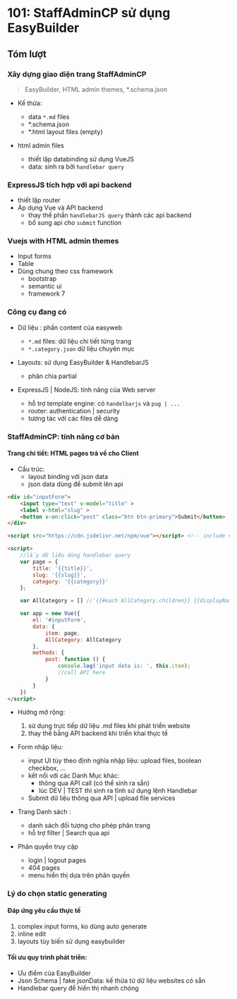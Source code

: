 # 101: StaffAdminCP sử dụng EasyBuilder

## Tóm lượt

### Xây dựng giao diện trang StaffAdminCP
> EasyBuilder, HTML admin themes, *.schema.json

- Kế thừa:
    - data `*.md` files
    - *.schema.json 
    - *.html layout files (empty)

- html admin files
    - thiết lập databinding sử dụng VueJS
    - data: sinh ra bởi `handlebar query`

### ExpressJS tích hợp với api backend    
- thiết lập router 
- Áp dụng Vue và API backend
    - thay thế phần `handlebarJS query` thành các api backend
    - bổ sung api cho `submit` function


### Vuejs with HTML admin themes

- Input forms
- Table 
- Dùng chung theo css framework
    - bootstrap
    - semantic ui
    - framework 7 

### Công cụ đang có

- Dữ liệu : phần content của easyweb
    - `*.md` files: dữ liệu chi tiết từng trang
    - `*.category.json` dữ liệu chuyên mục


- Layouts: sử dụng EasyBuilder & HandlebarJS
    - phân chia partial


- ExpressJS | NodeJS: tính năng của Web server
    - hỗ trợ template engine: có `handelbarjs` và `pug | ...`
    - router: authentication | security
    - tương tác với các files dễ dàng


### StaffAdminCP: tính năng cơ bản

#### Trang chi tiết: HTML pages trả về cho Client

- Cấu trúc: 
    - layout binding với json data 
    - json data dùng để submit lên api 

```html 
<div id="inputForm">
    <input type="text" v-model="title" >
    <label v-html="slug" >
    <button v-on:click="post" class="btn btn-primary">Submit</button> 
</div>

<script src="https://cdn.jsdelivr.net/npm/vue"></script> <!-- include vuejs lib -->

<script>
    //lấy dữ liệu dùng handlebar query 
    var page = {
        title: '{{title}}',
        slug: '{{slug}}',
        category: '{{category}}'
    };

    var AllCategory = [] //'{{#each AllCategory.children}} {{displayName}} {{/each}}';

    var app = new Vue({
        el: '#inputForm',
        data: {
            item: page,
            AllCategory: AllCategory
        },
        methods: {
            post: function () {
                console.log('input data is: ', this.item);
                //call API here
            }
        }
    })
</script>
```
- Hướng mở rộng:
    1. sử dụng trực tiếp dữ liệu .md files khi phát triển website
    1. thay thế bằng API backend khi triển khai thực tế

- Form nhập liệu:
    - input UI tùy theo định nghĩa nhập liệu: upload files, boolean checkbox, ...
    - kết nối với các Danh Mục khác:
        - thông qua API call (có thể sinh ra sẵn)
        - lúc DEV | TEST thì sinh ra tĩnh sử dụng lệnh Handlebar
    - Submit dữ liệu thông qua API | upload file services

- Trang Danh sách :
    - danh sách đối tượng cho phép phân trang 
    - hỗ trợ filter | Search qua api 


- Phân quyền truy cập
    - login | logout pages
    - 404 pages 
    - menu hiển thị dựa trên phân quyền


     
### Lý do chọn static generating 

#### Đáp ứng yêu cầu thực tế
1. complex input forms, ko dùng auto generate
1. inline edit
1. layouts tùy biến sử dụng easybuilder

#### Tối ưu quy trình phát triển:
- Ưu điểm của EasyBuilder 
- Json Schema | fake jsonData: kế thừa từ dữ liệu websites có sẵn
- Handlebar query để hiển thị nhanh chóng
